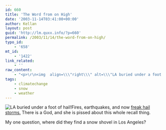 ```yaml
---
id: 660
title: 'The Word from on High'
date: '2003-11-14T03:41:00+00:00'
author: Kellan
layout: post
guid: 'http://lm.quxx.info/?p=660'
permalink: /2003/11/14/the-word-from-on-high/
typo_id:
    - '658'
mt_id:
    - '1422'
link_related:
    - ''
raw_content:
    - "<p>\r\n<img  align=\\\"right\\\" alt=\\\"LA buried under a foot of hail!\\\" src=\\\"/img/13cnd-snow.2.184.jpg\\\">\r\nFires, earthquakes, and now <a href=\\\"http://blogs.onenw.org/jeff/archives/001008.html\\\">freak hail storms.</a> There is a God, and she is pissed about this whole recall thing.\r\n</p>\r\n<p>\r\nMy one question, where did they find a snow shovel in Los Angeles?\r\n</p>\r\n<br style=\\\"clear:right\\\" />"
tags:
    - climatechange
    - snow
    - weather
---
```


![LA buried under a foot of hail!](/img/13cnd-snow.2.184.jpg)Fires, earthquakes, and now [freak hail storms.](http://blogs.onenw.org/jeff/archives/001008.html) There is a God, and she is pissed about this whole recall thing.

My one question, where did they find a snow shovel in Los Angeles?

  